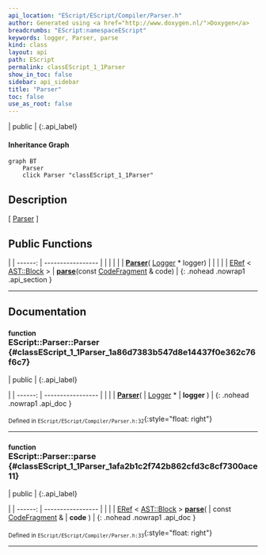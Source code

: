 ```yaml
---
api_location: "EScript/EScript/Compiler/Parser.h"
author: Generated using <a href="http://www.doxygen.nl/">Doxygen</a>
breadcrumbs: "EScript:namespaceEScript"
keywords: logger, Parser, parse
kind: class
layout: api
path: EScript
permalink: classEScript_1_1Parser
show_in_toc: false
sidebar: api_sidebar
title: "Parser"
toc: false
use_as_root: false
---
```


| public |
{:.api_label}

#### Inheritance Graph

```mermaid
graph BT
	Parser
	click Parser "classEScript_1_1Parser"
```

## Description

[ [Parser](classEScript_1_1Parser) ]



## Public Functions

|
| ------: | ----------------- |
|  | |
|  | **[Parser](#classEScript_1_1Parser_1a86d7383b547d8e14437f0e362c76f6c7)**( [Logger](classEScript_1_1Logger) * logger) |
|  | |
| [ERef](classEScript_1_1ERef) < [AST::Block](classEScript_1_1AST_1_1Block) > | **[parse](#classEScript_1_1Parser_1afa2b1c2f742b862cfd3c8cf7300ace11)**(const [CodeFragment](classEScript_1_1CodeFragment) & code) |
{: .nohead .nowrap1 .api_section }


-------------------------------------------------------------------

## Documentation

### <small>function</small><br/> EScript::Parser::Parser {#classEScript_1_1Parser_1a86d7383b547d8e14437f0e362c76f6c7}

| public |
{:.api_label}

|
| ------: | ----------------- |
|  |
|  **[Parser](#classEScript_1_1Parser_1a86d7383b547d8e14437f0e362c76f6c7)**( |  [Logger](classEScript_1_1Logger) * | **logger** ) |
{: .nohead .nowrap1 .api_doc }





<sub>Defined in `EScript/EScript/Compiler/Parser.h:32`</sub>{:style="float: right"}

-------------------------------------------------------------------

### <small>function</small><br/> EScript::Parser::parse {#classEScript_1_1Parser_1afa2b1c2f742b862cfd3c8cf7300ace11}

| public |
{:.api_label}

|
| ------: | ----------------- |
|  |
| [ERef](classEScript_1_1ERef) < [AST::Block](classEScript_1_1AST_1_1Block) > **[parse](#classEScript_1_1Parser_1afa2b1c2f742b862cfd3c8cf7300ace11)**( | const [CodeFragment](classEScript_1_1CodeFragment) & | **code** ) |
{: .nohead .nowrap1 .api_doc }





<sub>Defined in `EScript/EScript/Compiler/Parser.h:33`</sub>{:style="float: right"}

-------------------------------------------------------------------

